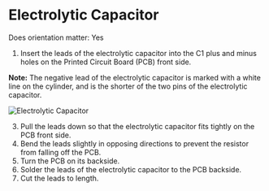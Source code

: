 # Electrolytic Capacitor

Does orientation matter: Yes

1. Insert the leads of the electrolytic capacitor into the C1 plus and minus holes on the Printed Circuit Board (PCB) front side.

**Note:** The negative lead of the electrolytic capacitor is marked with a white line on the cylinder, and is the shorter of the two pins of the electrolytic capacitor.

![Electrolytic Capacitor](https://github.com/tinusaur/guides/blob/master/docs/images/4_electrolytic_capacitor.jpg)

3. Pull the leads down so that the electrolytic capacitor fits tightly on the PCB front side. 
4. Bend the leads slightly in opposing directions to prevent the resistor from falling off the PCB.
5. Turn the PCB on its backside.
6. Solder the leads of the electrolytic capacitor to the PCB backside. 
7. Cut the leads to length.
